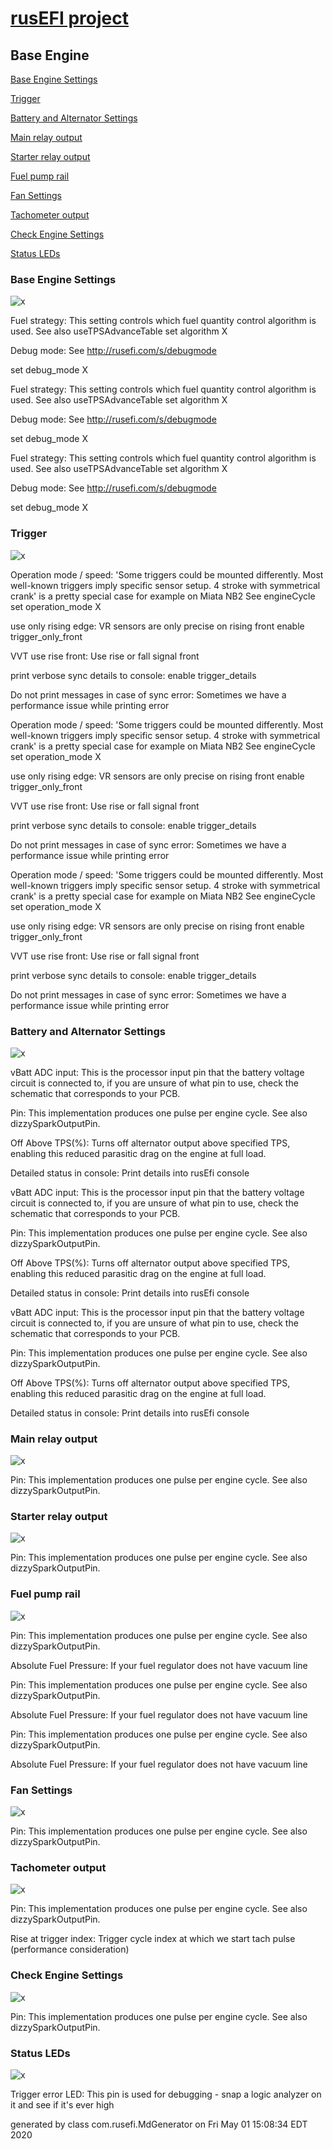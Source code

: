 # [rusEFI project](rusEFI-project)
## Base Engine
[Base Engine Settings](#Base-Engine-Settings)

[Trigger](#Trigger)

[Battery and Alternator Settings](#Battery-and-Alternator-Settings)

[Main relay output](#Main-relay-output)

[Starter relay output](#Starter-relay-output)

[Fuel pump  rail](#Fuel-pump--rail)

[Fan Settings](#Fan-Settings)

[Tachometer output](#Tachometer-output)

[Check Engine Settings](#Check-Engine-Settings)

[Status LEDs](#Status-LEDs)

### Base Engine Settings
![x](overview/TS_generated/dialog_Base_Engine_Settings.png)

Fuel strategy: This setting controls which fuel quantity control algorithm is used.
See also useTPSAdvanceTable
set algorithm X

Debug mode: See http://rusefi.com/s/debugmode

set debug_mode X

Fuel strategy: This setting controls which fuel quantity control algorithm is used.
See also useTPSAdvanceTable
set algorithm X

Debug mode: See http://rusefi.com/s/debugmode

set debug_mode X

Fuel strategy: This setting controls which fuel quantity control algorithm is used.
See also useTPSAdvanceTable
set algorithm X

Debug mode: See http://rusefi.com/s/debugmode

set debug_mode X

### Trigger
![x](overview/TS_generated/dialog_Trigger.png)

Operation mode / speed: 'Some triggers could be mounted differently. Most well-known triggers imply specific sensor setup. 4 stroke with symmetrical crank' is a pretty special case for example on Miata NB2
See engineCycle
set operation_mode X

use only rising edge: VR sensors are only precise on rising front
enable trigger_only_front

VVT use rise front: Use rise or fall signal front

print verbose sync details to console: enable trigger_details

Do not print messages in case of sync error: Sometimes we have a performance issue while printing error

Operation mode / speed: 'Some triggers could be mounted differently. Most well-known triggers imply specific sensor setup. 4 stroke with symmetrical crank' is a pretty special case for example on Miata NB2
See engineCycle
set operation_mode X

use only rising edge: VR sensors are only precise on rising front
enable trigger_only_front

VVT use rise front: Use rise or fall signal front

print verbose sync details to console: enable trigger_details

Do not print messages in case of sync error: Sometimes we have a performance issue while printing error

Operation mode / speed: 'Some triggers could be mounted differently. Most well-known triggers imply specific sensor setup. 4 stroke with symmetrical crank' is a pretty special case for example on Miata NB2
See engineCycle
set operation_mode X

use only rising edge: VR sensors are only precise on rising front
enable trigger_only_front

VVT use rise front: Use rise or fall signal front

print verbose sync details to console: enable trigger_details

Do not print messages in case of sync error: Sometimes we have a performance issue while printing error

### Battery and Alternator Settings
![x](overview/TS_generated/dialog_Battery_and_Alternator_Settings.png)

vBatt ADC input: This is the processor input pin that the battery voltage circuit is connected to, if you are unsure of what pin to use, check the schematic that corresponds to your PCB.

Pin: This implementation produces one pulse per engine cycle. See also dizzySparkOutputPin.

Off Above TPS(%): Turns off alternator output above specified TPS, enabling this reduced parasitic drag on the engine at full load.

Detailed status in console: Print details into rusEfi console

vBatt ADC input: This is the processor input pin that the battery voltage circuit is connected to, if you are unsure of what pin to use, check the schematic that corresponds to your PCB.

Pin: This implementation produces one pulse per engine cycle. See also dizzySparkOutputPin.

Off Above TPS(%): Turns off alternator output above specified TPS, enabling this reduced parasitic drag on the engine at full load.

Detailed status in console: Print details into rusEfi console

vBatt ADC input: This is the processor input pin that the battery voltage circuit is connected to, if you are unsure of what pin to use, check the schematic that corresponds to your PCB.

Pin: This implementation produces one pulse per engine cycle. See also dizzySparkOutputPin.

Off Above TPS(%): Turns off alternator output above specified TPS, enabling this reduced parasitic drag on the engine at full load.

Detailed status in console: Print details into rusEfi console

### Main relay output
![x](overview/TS_generated/dialog_Main_relay_output.png)

Pin: This implementation produces one pulse per engine cycle. See also dizzySparkOutputPin.

### Starter relay output
![x](overview/TS_generated/dialog_Starter_relay_output.png)

Pin: This implementation produces one pulse per engine cycle. See also dizzySparkOutputPin.

### Fuel pump  rail
![x](overview/TS_generated/dialog_Fuel_pump__rail.png)

Pin: This implementation produces one pulse per engine cycle. See also dizzySparkOutputPin.

Absolute Fuel Pressure: If your fuel regulator does not have vacuum line

Pin: This implementation produces one pulse per engine cycle. See also dizzySparkOutputPin.

Absolute Fuel Pressure: If your fuel regulator does not have vacuum line

Pin: This implementation produces one pulse per engine cycle. See also dizzySparkOutputPin.

Absolute Fuel Pressure: If your fuel regulator does not have vacuum line

### Fan Settings
![x](overview/TS_generated/dialog_Fan_Settings.png)

Pin: This implementation produces one pulse per engine cycle. See also dizzySparkOutputPin.

### Tachometer output
![x](overview/TS_generated/dialog_Tachometer_output.png)

Pin: This implementation produces one pulse per engine cycle. See also dizzySparkOutputPin.

Rise at trigger index: Trigger cycle index at which we start tach pulse (performance consideration)

### Check Engine Settings
![x](overview/TS_generated/dialog_Check_Engine_Settings.png)

Pin: This implementation produces one pulse per engine cycle. See also dizzySparkOutputPin.

### Status LEDs
![x](overview/TS_generated/dialog_Status_LEDs.png)

Trigger error LED: This pin is used for debugging - snap a logic analyzer on it and see if it's ever high


generated by class com.rusefi.MdGenerator on Fri May 01 15:08:34 EDT 2020
